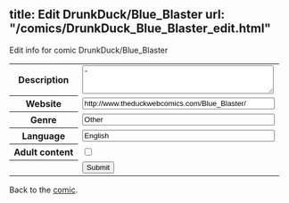 title: Edit DrunkDuck/Blue_Blaster
url: "/comics/DrunkDuck_Blue_Blaster_edit.html"
---
Edit info for comic DrunkDuck/Blue_Blaster

<form name="comic" action="http://gaepostmail.appspot.com/comic/" method="post">
<table class="comicinfo">
<tr>
<th>Description</th><td><textarea name="description" cols="40" rows="3">-</textarea></td>
</tr>
<tr>
<th>Website</th><td><input type="text" name="url" value="http://www.theduckwebcomics.com/Blue_Blaster/" size="40"/></td>
</tr>
<tr>
<th>Genre</th><td><input type="text" name="genre" value="Other" size="40"/></td>
</tr>
<tr>
<th>Language</th><td><input type="text" name="language" value="English" size="40"/></td>
</tr>
<tr>
<th>Adult content</th><td><input type="checkbox" name="adult" value="adult" /></td>
</tr>
<tr>
<th></th><td>
<input type="hidden" name="comic" value="DrunkDuck_Blue_Blaster" />
<input type="submit" name="submit" value="Submit" />
</td>
</tr>
</table>
</form>

Back to the [comic](DrunkDuck_Blue_Blaster.html).
